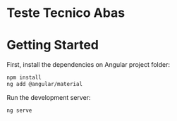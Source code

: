 # Teste Tecnico Abas

# Getting Started
First, install the dependencies on Angular project folder:

```bash
npm install
ng add @angular/material
```

Run the development server:

```bash
ng serve
```
